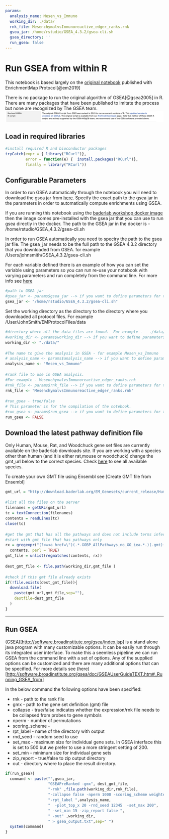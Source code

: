 ```yaml
---
params:
  analysis_name: Mesen_vs_Immuno
  working_dir: ./data/
  rnk_file: MesenchymalvsImmunoreactive_edger_ranks.rnk
  gsea_jar: /home/rstudio/GSEA_4.3.2/gsea-cli.sh
  gsea_directory: ''
  run_gsea: false
---
```

# Run GSEA from within R

This notebook is based largely on the [original notebook](https://baderlab.github.io/Cytoscape_workflows/EnrichmentMapPipeline/Protocol2_createEM.html) published with EnrichmentMap Protocol[@em2019] 

There is no package to run the original algorithm of GSEA[@gsea2005] in R.  There are many packages that have been published to imitate the process but none are recognized by The GSEA team.  
![GSEA R package message](./images/gsea_r_package_message.png)


## Load in required libraries


```r
#install required R and bioconductor packages
tryCatch(expr = { library("RCurl")}, 
         error = function(e) {  install.packages("RCurl")}, 
         finally = library("RCurl"))
```



## Configurable Parameters

In order to run GSEA automatically through the notebook you will need to download the gsea jar from [here](http://software.broadinstitute.org/gsea/downloads.jsp).  Specify the exact path to the gsea jar in the parameters in order to automatically compute enrichments using GSEA.

If you are running this notebook using the [baderlab workshop docker image](https://hub.docker.com/r/risserlin/workshop_base_image) then the image comes pre-installed with the gsea jar that you can use to run gsea directly in the docker.  The path to the GSEA jar in the docker is - /home/rstudio/GSEA_4.3.2/gsea-cli.sh

In order to run GSEA automatically you need to speciry the path to the gsea jar file.
The gsea_jar needs to be the full path to the GSEA 4.3.2 directory that you downloaded from GSEA. for example  /Users/johnsmith/GSEA_4.3.2/gsea-cli.sh

For each variable defined there is an example of how you can set the variable using parameters so you can run re-use your notebook with varying parameters and run completely from the command line.  For more info see [here](https://bookdown.org/yihui/rmarkdown/params-knit.html)


```r
#path to GSEA jar 
#gsea_jar <- params$gsea_jar --> if you want to define parameters for the notebook and run as script you can pass this in as a parameter and set it like this.
gsea_jar <- "/home/rstudio/GSEA_4.3.2/gsea-cli.sh"
```

Set the working directory as the directory to the directory where you downloaded all protocol files.  For example /User/JohnSmith/EMProtocolFiles/data


```r
#directory where all the data files are found.  For example -   ./data/ 
#working_dir <- params$working_dir --> if you want to define parameters for the notebook and run as script you can pass this in as a parameter and set it like this.
working_dir <- "./data/"

#The name to give the analysis in GSEA - for example Mesen_vs_Immuno
# analysis_name <- params$analysis_name --> if you want to define parameters for the notebook and run as script you can pass this in as a parameter and set it like this.
analysis_name <- "Mesen_vs_Immuno"

#rank file to use in GSEA analysis.  
#For example - MesenchymalvsImmunoreactive_edger_ranks.rnk
#rnk_file <- params$rnk_file --> if you want to define parameters for the notebook and run as script you can pass this in as a parameter and set it like this.
rnk_file <- "MesenchymalvsImmunoreactive_edger_ranks.rnk"

#run_gsea - true/false
# This parameter is for the compilation of the notebook.  
#run_gsea <- params$run_gsea --> if you want to define parameters for the notebook and run as script you can pass this in as a parameter and set it like this.
run_gsea <- FALSE
```




## Download the latest pathway definition file

Only Human, Mouse, Rat, and Woodchuck gene set files are currently available on the baderlab downloads site.  If you are working with a species other than human (and it is either rat,mouse or woodchuck) change the gmt_url below to the correct species. Check [here](http://download.baderlab.org/EM_Genesets/current_release/) to see all available species.

To create your own GMT file using Ensembl see [Create GMT file from Ensembl]


```r
gmt_url = "http://download.baderlab.org/EM_Genesets/current_release/Human/symbol/"

#list all the files on the server
filenames = getURL(gmt_url)
tc = textConnection(filenames)
contents = readLines(tc)
close(tc)

#get the gmt that has all the pathways and does not include terms inferred from electronic annotations(IEA)
#start with gmt file that has pathways only
rx = gregexpr("(?<=<a href=\")(.*.GOBP_AllPathways_no_GO_iea.*.)(.gmt)(?=\">)",
  contents, perl = TRUE)
gmt_file = unlist(regmatches(contents, rx))

dest_gmt_file <- file.path(working_dir,gmt_file )

#check if this gmt file already exists
if(!file.exists(dest_gmt_file)){
  download.file(
    paste(gmt_url,gmt_file,sep=""),
    destfile=dest_gmt_file
  )
}
```

***
## Run GSEA
(GSEA)[http://software.broadinstitute.org/gsea/index.jsp] is a stand alone java program with many customizable options.  It can be easily run through its integrated user interface.  To make this a seemless pipeline we can run GSEA from the command line with a set of options.  Any of the supplied options can be customized and there are many additional options that can be specified.  For more details see (here)[http://software.broadinstitute.org/gsea/doc/GSEAUserGuideTEXT.htm#_Running_GSEA_from]

In the below command the following options have been specified:

 * rnk - path to the rank file
 * gmx - path to the gene set definition (gmt) file
 * collapse - true/false indicates whether the expression/rnk file needs to be collapsed from probes to gene symbols
 * nperm - number of permutations
 * scoring_scheme - 
 * rpt_label - name of the directory with output
 * rnd_seed - random seed to use
 * set_max - maximum size for individual gene sets.  In GSEA interface this is set to 500 but we prefer to use a more stringent setting of 200. 
 * set_min - minimum size for individual gene sets 
 * zip_report - true/false to zip output directory
 * out - directory where to place the result directory.

 

```r
if(run_gsea){
  command <- paste("",gsea_jar,  
                   "GSEAPreRanked -gmx", dest_gmt_file, 
                   "-rnk" ,file.path(working_dir,rnk_file), 
                   "-collapse false -nperm 1000 -scoring_scheme weighted", 
                   "-rpt_label ",analysis_name,
                   "  -plot_top_x 20 -rnd_seed 12345  -set_max 200",  
                   " -set_min 15 -zip_report false ",
                   " -out" ,working_dir, 
                   " > gsea_output.txt",sep=" ")
  system(command)
}
```

